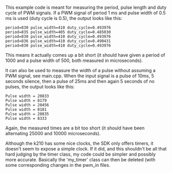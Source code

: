 This example code is meant for measuring the period, pulse length and duty cycle of PWM signals. If a PWM signal of period 1 ms and pulse width of 0.5 ms is used (duty cycle is 0.5), the output looks like this:
```
period=830 pulse_width=410 duty_cycle=0.493976
period=835 pulse_width=405 duty_cycle=0.485030
period=830 pulse_width=410 duty_cycle=0.493976
period=836 pulse_width=410 duty_cycle=0.490431
period=830 pulse_width=410 duty_cycle=0.493976
```
This means it actually comes up a bit short (it should have given a period of 1000 and a pulse width of 500, both measured in microseconds).

It can also be used to measure the width of a pulse without assuming a PWM signal, see main.cpp.
When the input signal is a pulse of 10ms, 5 seconds silence, then a pulse of 25ms and then again 5 seconds of no pulses, the output looks like this:
```
Pulse width = 20833
Pulse width = 8179
Pulse width = 20456
Pulse width = 8181
Pulse width = 20835
Pulse width = 8333
```
Again, the measured times are a bit too short (it should have been alternating 25000 and 10000 microseconds). 

Although the k210 has some nice clocks, the SDK only offers timers, it doesn't seem to expose a simple clock. If it did, and this shouldn't be all that hard judging by the timer class, my code could be simpler and possibly more accurate. Basically the 'my_timer' class can then be deleted (with some corresponding changes in the pwm_in files.
